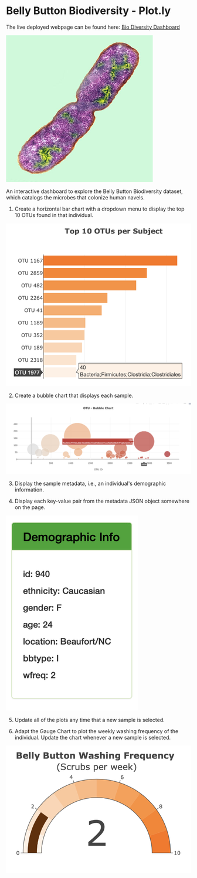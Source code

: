 # Belly Button Biodiversity - Plot.ly 

The live deployed webpage can be found here: [Bio Diversity Dashboard](https://zenacar.github.io/BioDiversity-Analysis/)

![Bacteria by filterforge.com](Images/bacteria.jpg)

An interactive dashboard to explore the Belly Button Biodiversity dataset, which catalogs the microbes that colonize human navels.

1. Create a horizontal bar chart with a dropdown menu to display the top 10 OTUs found in that individual.

![bar Chart](Images/hw01.png)

2. Create a bubble chart that displays each sample.

![Bubble Chart](Images/bubble_chart.png)

3. Display the sample metadata, i.e., an individual's demographic information.

4. Display each key-value pair from the metadata JSON object somewhere on the page.

![hw](Images/hw3.png)

5. Update all of the plots any time that a new sample is selected.

6. Adapt the Gauge Chart to plot the weekly washing frequency of the individual. Update the chart whenever a new sample is selected.

![Weekly Washing Frequency Gauge](Images/gauge.png)


